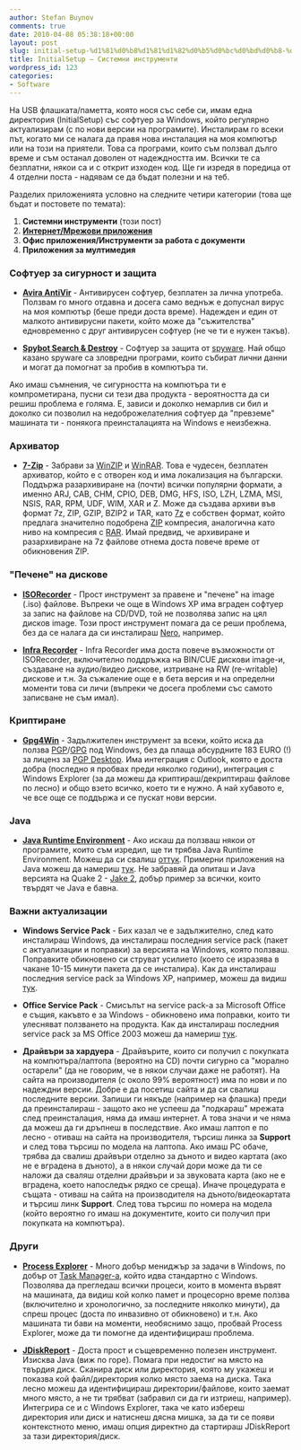 ```yaml
---
author: Stefan Buynov
comments: true
date: 2010-04-08 05:38:18+00:00
layout: post
slug: initial-setup-%d1%81%d0%b8%d1%81%d1%82%d0%b5%d0%bc%d0%bd%d0%b8-%d0%b8%d0%bd%d1%81%d1%82%d1%80%d1%83%d0%bc%d0%b5%d0%bd%d1%82%d0%b8
title: InitialSetup – Системни инструменти
wordpress_id: 123
categories:
- Software
---
```


На USB флашката/паметта, която нося със себе си, имам една директория (InitialSetup) със софтуер за Windows, който регулярно актуализирам (с по нови версии на програмите). Инсталирам го всеки път, когато ми се налага да правя нова инсталация на моя компютър или на този на приятели. Това са програми, които съм ползвал дълго време и съм останал доволен от надеждността им. Всички те са безплатни, някои са и с открит изходен код. Ще ги изредя в поредица от 4 отделни поста - надявам се да бъдат полезни и на теб.


Разделих приложенията условно на следните четири категории (това ще бъдат и постовете по темата):
	
  1. **Системни инструменти** (този пост)
  2. **[Интернет/Мрежови приложения](/blog/2010/08/25/initialsetup-internetnetwork-applications/)**
  3. **Офис приложения/Инструменти за работа с документи**
  4. **Приложения за мултимедия**


### Софтуер за сигурност и защита
	
  * **[Avira AntiVir](http://free-av.com/)** - Антивирусен софтуер, безплатен за лична употреба. Ползвам го много отдавна и досега само веднъж е допуснал вирус на моя компютър (беше преди доста време). Надежден и един от малкото антивирусни пакети, който може да "съжителства" едновременно с друг антивирусен софтуер (не че ти е нужен такъв).
	
  * **[Spybot Search & Destroy](http://www.spybot.com)** - Софтуер за защита от [spyware](http://en.wikipedia.org/wiki/Spyware). Най общо казано spyware са зловредни програми, които събират лични данни и могат да помогнат за пробив в компютъра ти.

Ако имаш съмнения, че сигурността на компютъра ти е компрометирана, пусни си тези два продукта - вероятността да си решиш проблема е голяма. Е, зависи и доколко немарлив си бил и доколко си позволил на недоброжелателния софтуер да "превземе" машината ти - понякога преинсталацията на Windows е неизбежна.


### Архиватор
	
  * **[7-Zip](http://www.7-zip.org/)** - Забрави за [WinZIP](http://www.winzip.com) и [WinRAR](http://www.rarlab.com/). Това е чудесен, безплатен архиватор, който е с отворен код и има локализация на български. Поддържа разархивиране на (почти) всички популярни формати, а именно ARJ, CAB, CHM, CPIO, DEB, DMG, HFS, ISO, LZH, LZMA, MSI, NSIS, RAR, RPM, UDF, WIM, XAR и Z. Може да създава архиви във формат 7z, ZIP, GZIP, BZIP2 и TAR, като [7z](http://en.wikipedia.org/wiki/7z) е собствен формат, който предлага значително подобрена [ZIP](http://en.wikipedia.org/wiki/Zip) компресия, аналогична като ниво на компресия с [RAR](http://en.wikipedia.org/wiki/RAR). Имай предвид, че архивиране и разархивиране на 7z файлове отнема доста повече време от обикновения ZIP.

<!-- More -->

### "Печене" на дискове
	
  * **[ISORecorder](http://isorecorder.alexfeinman.com/isorecorder.htm)** - Прост инструмент за правене и "печене" на image (.iso) файлове. Въпреки че още в Windows XP има вграден софтуер за запис на файлове на CD/DVD, той не позволява запис на цял дисков image. Този прост инструмент помага да се реши проблема, без да се налага да си инсталираш [Nero](http://www.nero.com), например.
	
  * **[Infra Recorder](http://infrarecorder.org/)** - Infra Recorder има доста повече възможности от ISORecorder, включително поддръжка на BIN/CUE дискови image-и, създаване на аудио/видео дискове, изтриване на RW (re-writable) дискове и т.н. За съжаление още е в бета версия и на определни моменти това си личи (въпреки че досега проблеми със самото записване не съм имал).


### Криптиране
	
  * **[Gpg4Win](http://www.gpg4win.org/)** - Задължителен инструмент за всеки, който иска да ползва [PGP](http://en.wikipedia.org/wiki/Pretty_Good_Privacy)/[GPG](http://en.wikipedia.org/wiki/GNU_Privacy_Guard) под Windows, без да плаща абсурдните 183 EURO (!) за лиценз за [PGP Desktop](http://eu.store.pgp.com/desktop_pro.html). Има интеграция с Outlook, която е доста добра (последно я пробвах преди няколко години), интеграция с Windows Explorer (за да можеш да криптираш/декриптираш файлове по лесно) и общо взето всичко, което ти е нужно. А най хубавото е, че все още се поддържа и се пускат нови версии.


### Java
	
  * **[Java Runtime Environment](http://java.com)** - Ако искаш да ползваш някои от програмите, които съм изредил, ще ти трябва Java Runtime Environment. Можеш да си свалиш [оттук](http://www.java.com/getjava/). Примерни приложения на Java можеш да намериш [тук](http://java.com/en/java_in_action/). Не забравяй да опиташ и Java версията на Quake 2 - [Jake 2](http://bytonic.de/html/jake2_webstart.html), добър пример за всички, които твърдят че Java е бавна.


### Важни актуализации
	
  * **Windows Service Pack** - Бих казал че е задължително, след като инсталираш Windows, да инсталираш последния service pack (пакет с актуализации и поправки) за версията на Windows, която ползваш. Поправките обикновено си струват усилието (което се изразява в чакане 10-15 минути пакета да се инсталира). Как да инсталираш последния service pack за Windows XP, например, можеш да видиш [тук](http://support.microsoft.com/kb/322389).
	
  * **Office Service Pack** - Смисълът на service pack-а за Microsoft Office е същия, какъвто е за Windows - обикновено има поправки, които ти улесняват ползването на продукта. Как да инсталираш последния service pack за MS Office 2003 можеш да намериш [тук](http://support.microsoft.com/kb/870924).
	
  * **Драйвъри за хардуера** - Драйвърите, които си получил с покупката на компютъра/лаптопа (вероятно на CD) почти сигурно са "морално остарели" (да не говорим, че в някои случаи даже не работят). На сайта на производителя (с около 99% вероятност) има по нови и по надеждни версии. Добре е да посетиш сайта и да си свалиш последните версии. Запиши ги някъде (например на флашка) преди да преинсталираш - защото ако не успееш да "подкараш" мрежата след преинсталация, няма да имаш интернет. А това значи и че няма да можеш да ги дръпнеш в последствие. Ако имаш лаптоп е по лесно - отиваш на сайта на производителя, търсиш линка за **Support** и след това търсиш по модела на лаптопа. Ако имаш PC обаче, трябва да свалиш драйвъри отделно за дъното и видео картата (ако не е вградена в дъното), а в някои случай дори може да ти се наложи да сваляш отделни драйвъри и за звуковата карта (ако не е вградена, което напоследък рядко се среща). Иначе процедурата е същата - отиваш на сайта на производителя на дъното/видеокартата и търсиш линк **Support**. След това търсиш по номера на модела (който вероятно го имаш на документите, които си получил при покупката на компютъра).


### Други
	
  * **[Process Explorer](http://technet.microsoft.com/en-us/sysinternals/bb896653.aspx)** - Много добър мениджър за задачи в Windows, по добър от [Task Manager-а](http://en.wikipedia.org/wiki/Windows_Task_Manager), който идва стандартно с Windows. Позволява да прегледаш всички процеси, които в момента вървят на машината, да видиш кой колко памет и процесорно време ползва (включително и хронологично, за последните няколко минути), да спреш процес (доста по инвазивно от обикновено) и т.н. Ако машината ти бави на моменти, необяснимо защо, пробвай Process Explorer, може да ти помогне да идентифицираш проблема.
	
  * **[JDiskReport](http://www.jgoodies.com/freeware/jdiskreport/)** - Доста прост и същевременно полезен инструмент. Изисква Java (виж по горе). Помага при недостиг на място на твърдия диск. Сканира диск или директория, която му укажеш и показва кой файл/директория колко място заема на диска. Така лесно можеш да идентифицираш директории/файлове, които заемат много място, а не ти трябват (забравил си да ги изтриеш, например). Интегрира се и с Windows Explorer, така че като избереш директория или диск и натиснеш дясна мишка, за да ти се появи контекстното меню, имаш опция директно да стартираш JDiskReport за тази директория/диск.

